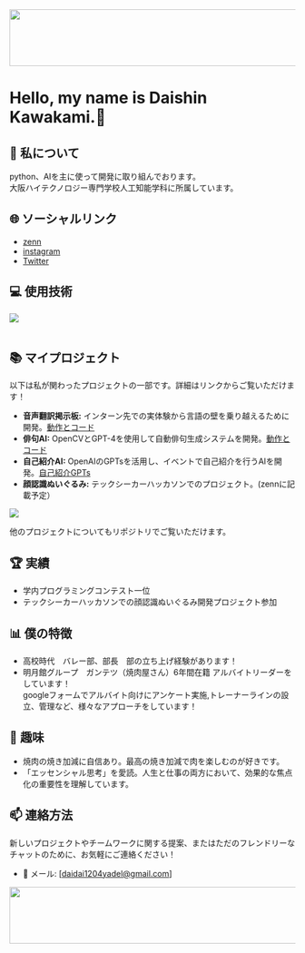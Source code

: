 <img src="https://media.discordapp.net/attachments/1147737795734011949/1173792299625480273/Clipchamp.gif?ex=65653e44&is=6552c944&hm=d5a9114cecc0d0a5c9882cce08b8fd3d5921a063a93ec966d7c07d954c61a7cd&=&width=532&height=300" width="1500" height="100">

# Hello, my name is Daishin Kawakami.👋
## 🚀 私について
python、AIを主に使って開発に取り組んでおります。<br>
大阪ハイテクノロジー専門学校人工知能学科に所属しています。

## 🌐 ソーシャルリンク
- [zenn](https://zenn.dev/daishin)
- [instagram](https://www.instagram.com/dai.9730/)
- [Twitter](@paiapaipai)

## 💻 使用技術
<!--!こちらが私のスキルセットです：
[スキルセット](https://example.com/your-chart-url.pngパワポでつくろかな)-->

<img src="https://skillicons.dev/icons?i=python,html,php,c,css,js,firebase,flask,vue,mysql,github,vscode,aws,cursor" /> <br /><br />



## 📚 マイプロジェクト
以下は私が関わったプロジェクトの一部です。詳細はリンクからご覧いただけます！

- **音声翻訳掲示板:** インターン先での実体験から言語の壁を乗り越えるために開発。[動作とコード](https://zenn.dev/daishin/articles/96e6765252b5a4)
- **俳句AI:** OpenCVとGPT-4を使用して自動俳句生成システムを開発。[動作とコード](https://zenn.dev/daishin/articles/c43d96cca6a411)
- **自己紹介AI:** OpenAIのGPTsを活用し、イベントで自己紹介を行うAIを開発。[自己紹介GPTs](https://chat.openai.com/g/g-bc98wMdul-chuan-shang-da-xin-ben-ren)
- **顔認識ぬいぐるみ:** テックシーカーハッカソンでのプロジェクト。(zennに記載予定）
 <img src="https://media.discordapp.net/attachments/1147737795734011949/1176172092258000997/ADCreHdsZQm-LPN-KNxh-uY5tIeTLD1HQqgcr_tVqjQSYiOKXBPouL46fSwpd7QjsL_OFXbz8SCh0yA_pZxM7UA5Vl64bYZRxQw734-h550-s-no.png?ex=656de69f&is=655b719f&hm=512ac1b6d5bf9d4fc4ca925a2576749a3c17949f6190cf0722cfa28a60f2d3d4&=&width=611&height=458" >
  
  他のプロジェクトについてもリポジトリでご覧いただけます。
<!-- **その他プロジェクト:** [GitHubリポジトリ](あなたのGitHubリポジトリURL)-->

## 🏆 実績
- 学内プログラミングコンテスト一位
- テックシーカーハッカソンでの顔認識ぬいぐるみ開発プロジェクト参加

## 📊 僕の特徴
- 高校時代　バレー部、部長　部の立ち上げ経験があります！
- 明月館グループ　ガンテツ（焼肉屋さん）6年間在籍 アルバイトリーダーをしています！
 <br> googleフォームでアルバイト向けにアンケート実施,トレーナーラインの設立、管理など、様々なアプローチをしています！
<!--![性格特性とリーダーシップ](https://example.com/your-characteristics-chart-url.pngパワポでつくろかな)-->

## 🎉 趣味
- 焼肉の焼き加減に自信あり。最高の焼き加減で肉を楽しむのが好きです。
- 「エッセンシャル思考」を愛読。人生と仕事の両方において、効果的な焦点化の重要性を理解しています。

## 📫 連絡方法
新しいプロジェクトやチームワークに関する提案、またはただのフレンドリーなチャットのために、お気軽にご連絡ください！
- 📧 メール: [daidai1204yadel@gmail.com]
<img src="https://media.discordapp.net/attachments/1147737795734011949/1173792299625480273/Clipchamp.gif?ex=65653e44&is=6552c944&hm=d5a9114cecc0d0a5c9882cce08b8fd3d5921a063a93ec966d7c07d954c61a7cd&=&width=532&height=300" width="1500" height="100">
